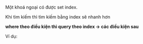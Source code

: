   

  

Một khoá ngoại có được set index.  
  
Khi tìm kiếm thì tìm kiếm bằng index sẽ nhanh hơn  

  

**where theo điều kiện thì query theo index → các điều kiện sau**

  

  

Ví dụ: